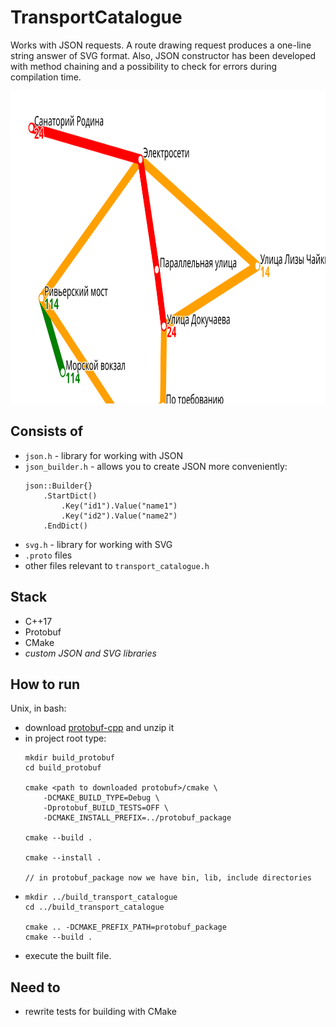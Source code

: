 # TransportCatalogue

Works with JSON requests. A route drawing request produces a one-line string answer of SVG format. Also, JSON constructor has been developed with method chaining and a possibility to check for errors during compilation time.

<img src="https://github.com/oleg-nazarov/cpp-yandex-practicum/blob/main/transport_catalogue/route.svg" width=600 height=500 />

## Consists of
- `json.h` - library for working with JSON
- `json_builder.h` - allows you to create JSON more conveniently:
    ```
    json::Builder{}
        .StartDict()
            .Key("id1").Value("name1")
            .Key("id2").Value("name2")
        .EndDict()
    ```
- `svg.h` - library for working with SVG
- `.proto` files
- other files relevant to `transport_catalogue.h`

## Stack

- C++17
- Protobuf
- CMake
- _custom JSON and SVG libraries_

## How to run

Unix, in bash:
- download [protobuf-cpp](https://github.com/protocolbuffers/protobuf/releases/latest) and unzip it
- in project root type:
    ```
    mkdir build_protobuf
    cd build_protobuf

    cmake <path to downloaded protobuf>/cmake \
        -DCMAKE_BUILD_TYPE=Debug \
        -Dprotobuf_BUILD_TESTS=OFF \
        -DCMAKE_INSTALL_PREFIX=../protobuf_package

    cmake --build .

    cmake --install .
    
    // in protobuf_package now we have bin, lib, include directories
    ```
-
    ```
    mkdir ../build_transport_catalogue
    cd ../build_transport_catalogue

    cmake .. -DCMAKE_PREFIX_PATH=protobuf_package
    cmake --build .
    ```
- execute the built file.

## Need to

- rewrite tests for building with CMake
